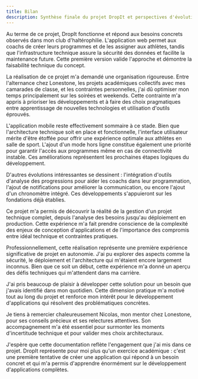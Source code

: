 ```yaml
---
title: Bilan
description: Synthèse finale du projet DropIt et perspectives d'évolution
---
```


Au terme de ce projet, DropIt fonctionne et répond aux besoins concrets observés dans mon club d'haltérophilie. L'application web permet aux coachs de créer leurs programmes et de les assigner aux athlètes, tandis que l'infrastructure technique assure la sécurité des données et facilite la maintenance future. Cette première version valide l'approche et démontre la faisabilité technique du concept.

La réalisation de ce projet m'a demandé une organisation rigoureuse. Entre l'alternance chez Lonestone, les projets académiques collectifs avec mes camarades de classe, et les contraintes personnelles, j'ai dû optimiser mon temps principalement sur les soirées et weekends. Cette contrainte m'a appris à prioriser les développements et à faire des choix pragmatiques entre apprentissage de nouvelles technologies et utilisation d'outils éprouvés.

L'application mobile reste effectivement sommaire à ce stade. Bien que l'architecture technique soit en place et fonctionnelle, l'interface utilisateur mérite d'être étoffée pour offrir une expérience optimale aux athlètes en salle de sport. L'ajout d'un mode hors ligne constitue également une priorité pour garantir l'accès aux programmes même en cas de connectivité instable. Ces améliorations représentent les prochaines étapes logiques du développement.

D'autres évolutions intéressantes se dessinent : l'intégration d'outils d'analyse des progressions pour aider les coachs dans leur programmation, l'ajout de notifications pour améliorer la communication, ou encore l'ajout d'un chronomètre intégré. Ces développements s'appuieront sur les fondations déjà établies.

Ce projet m'a permis de découvrir la réalité de la gestion d'un projet technique complet, depuis l'analyse des besoins jusqu'au déploiement en production. Cette expérience m'a fait prendre conscience de la complexité des enjeux de conception d'applications et de l'importance des compromis entre idéal technique et contraintes pratiques.

Professionnellement, cette réalisation représente une première expérience significative de projet en autonomie. J'ai pu explorer des aspects comme la sécurité, le déploiement et l'architecture qui m'étaient encore largement inconnus. Bien que ce soit un début, cette expérience m'a donné un aperçu des défis techniques qui m'attendent dans ma carrière.

J'ai pris beaucoup de plaisir à développer cette solution pour un besoin que j'avais identifié dans mon quotidien. Cette dimension pratique m'a motivé tout au long du projet et renforce mon intérêt pour le développement d'applications qui résolvent des problématiques concrètes.

Je tiens à remercier chaleureusement Nicolas, mon mentor chez Lonestone, pour ses conseils précieux et ses relectures attentives. Son accompagnement m'a été essentiel pour surmonter les moments d'incertitude technique et pour valider mes choix architecturaux.

J'espère que cette documentation reflète l'engagement que j'ai mis dans ce projet. DropIt représente pour moi plus qu'un exercice académique : c'est une première tentative de créer une application qui répond à un besoin concret et qui m'a permis d'apprendre énormément sur le développement d'applications complètes. 